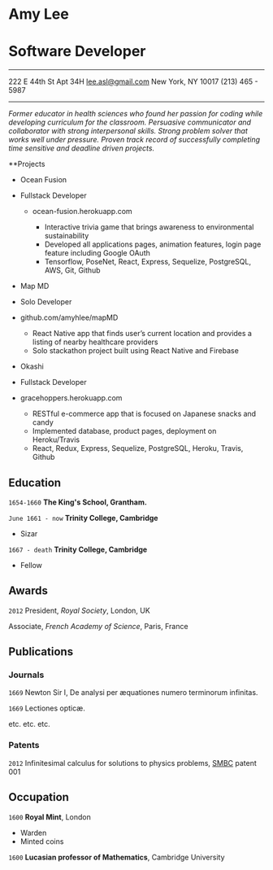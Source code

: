 
# Amy Lee
Software Developer
============

-------------------     ----------------------------
222 E 44th St Apt 34H   lee.asl@gmail.com
New York, NY 10017      (213) 465 - 5987
-------------------     ----------------------------

*Former educator in health sciences who found her passion for coding while developing curriculum for the classroom. Persuasive communicator and collaborator with strong interpersonal skills. Strong problem solver that works well under pressure. Proven track record of successfully completing time sensitive and deadline driven projects.*

**Projects

  * Ocean Fusion
  * Fullstack Developer
	* ocean-fusion.herokuapp.com

	  *	Interactive trivia game that brings awareness to environmental sustainability
	  *	Developed all applications pages, animation features, login page feature including Google OAuth
	  *	Tensorflow, PoseNet, React, Express, Sequelize, PostgreSQL, AWS, Git, Github
	
  * Map MD
  * Solo Developer	
  * github.com/amyhlee/mapMD

	   * React Native app that finds user’s current location and provides a listing of nearby healthcare providers
	   * Solo stackathon project built using React Native and Firebase
	
   * Okashi
   * Fullstack Developer
   * gracehoppers.herokuapp.com

	   * RESTful e-commerce app that is focused on Japanese snacks and candy
	   * Implemented database, product pages, deployment on Heroku/Travis
	   * React, Redux, Express, Sequelize, PostgreSQL, Heroku, Travis, Github



## Education

`1654-1660`
__The King's School, Grantham.__

`June 1661 - now`
__Trinity College, Cambridge__

- Sizar

`1667 - death`
__Trinity College, Cambridge__

- Fellow



## Awards

`2012`
President, *Royal Society*, London, UK

Associate, *French Academy of Science*, Paris, France



## Publications

<!-- A list is also available [online](http://scholar.google.co.uk/citations?user=LTOTl0YAAAAJ) -->

### Journals

`1669`
Newton Sir I, De analysi per æquationes numero terminorum infinitas. 

`1669`
Lectiones opticæ.

etc. etc. etc.

### Patents

`2012`
Infinitesimal calculus for solutions to physics problems, [SMBC](http://www.techdirt.com/articles/20121011/09312820678/if-patents-had-been-around-time-newton.shtml) patent 001


## Occupation

`1600`
__Royal Mint__, London

- Warden
- Minted coins

`1600`
__Lucasian professor of Mathematics__, Cambridge University



<!-- ### Footer

Last updated: May 2013 -->


